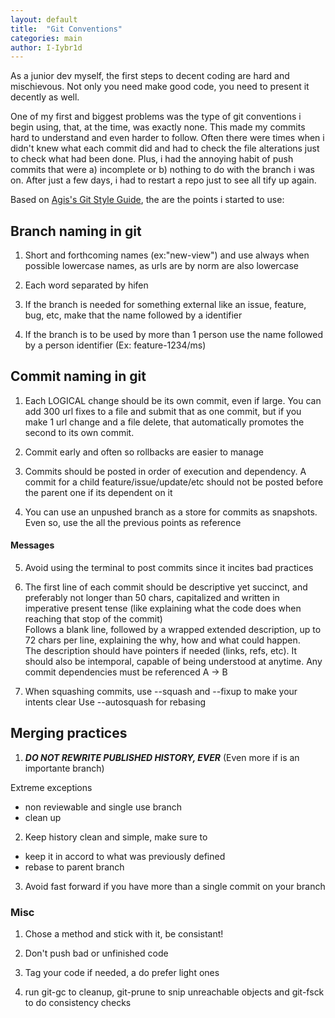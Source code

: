 ```yaml
---
layout: default
title:  "Git Conventions"
categories: main
author: I-Iybr1d
---
```


As a junior dev myself, the first steps to decent coding are hard and mischievous. Not only you need make good code, you need to present it decently as well.

One of my first and biggest problems was the type of git conventions i begin using, that, at the time, was exactly none. This made my commits hard to understand and even harder to follow. Often there were times when i didn't knew what each commit did and had to check the file alterations just to check what had been done. Plus, i had the annoying habit of push commits that were a) incomplete or b) nothing to do with the branch i was on. After just a few days, i had to restart a repo just to see all tify up again.  

Based on [Agis's Git Style Guide](https://github.com/agis/git-style-guide), the are the points i started to use:

## Branch naming in git

1. Short and forthcoming names (ex:"new-view") and use always when possible lowercase names, as urls are by norm are also lowercase

2. Each word separated by hifen

3. If the branch is needed for something external like an issue, feature, bug, etc, make that the name followed by a identifier

4. If the branch is to be used by more than 1 person use the name followed by a person identifier (Ex: feature-1234/ms)


## Commit naming in git

1. Each LOGICAL change should be its own commit, even if large. You can add 300 url fixes to a file and submit that as one commit, but if you make 1 url change and a file delete, that automatically promotes the second to its own commit.
	
2. Commit early and often so rollbacks are easier to manage

3. Commits should be posted in order of execution and dependency. A commit for a child feature/issue/update/etc should not be posted before the parent one if its dependent on it
	
4. You can use an unpushed branch as a store for commits as snapshots. Even so, use the all the previous points as reference
	
#### Messages

5. Avoid using the terminal to post commits since it incites bad practices

6. The first line of each commit should be descriptive yet succinct, and preferably not longer than 50 chars, capitalized and written in imperative present tense (like explaining what the code does when reaching that stop of the commit)	
Follows a blank line, followed by a wrapped extended description, up to 72 chars per line, explaining the why, how and what could happen.	
The description should have pointers if needed (links, refs, etc). It should also be intemporal, capable of being understood at anytime. 
Any commit dependencies must be referenced A -> B

7. When squashing commits, use --squash and --fixup to make your intents clear
Use --autosquash for rebasing 
	
## Merging practices
1. **_DO NOT REWRITE PUBLISHED HISTORY, EVER_** (Even more if is an importante branch)

Extreme exceptions
  
  * non reviewable and single use branch
  * clean up

2. Keep history clean and simple, make sure to
  * keep it in accord to what was previously defined
  * rebase to parent branch
	
3. Avoid fast forward if you have more than a single commit on your branch

### Misc

1. Chose a method and stick with it, be consistant!

2. Don't push bad or unfinished code

3. Tag your code if needed, a do prefer light ones

4. run git-gc to cleanup, git-prune to snip unreachable objects and git-fsck to do consistency checks
